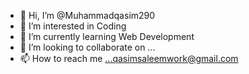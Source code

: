 - 👋 Hi, I’m @Muhammadqasim290
- 👀 I’m interested in Coding
- 🌱 I’m currently learning Web Development
- 💞️ I’m looking to collaborate on ...
- 📫 How to reach me ...qasimsaleemwork@gmail.com

<!---
Muhammadqasim290/Muhammadqasim290 is a ✨ special ✨ repository because its `README.md` (this file) appears on your GitHub profile.
You can click the Preview link to take a look at your changes.
--->
